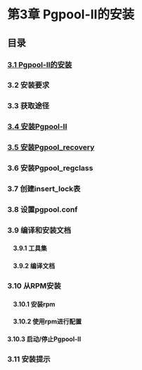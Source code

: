 # 第3章 Pgpool-II的安装
## 目录
### [3.1 Pgpool-II的安装](./3.1pgpool-II的安装.md)
### 3.2 安装要求
### 3.3 获取途径
### [3.4 安装Pgpool-II](./3.4安装Pgpool-II.md)
### [3.5 安装Pgpool_recovery](./3.5安装pgpool-recovery.md)
### 3.6 安装Pgpool_regclass
### 3.7 创建insert_lock表
### 3.8 设置pgpool.conf
### 3.9 编译和安装文档
#### &nbsp;&nbsp;&nbsp;&nbsp;3.9.1 工具集
#### &nbsp;&nbsp;&nbsp;&nbsp;3.9.2 编译文档
### 3.10 从RPM安装
#### &nbsp;&nbsp;&nbsp;&nbsp;3.10.1 安装rpm
#### &nbsp;&nbsp;&nbsp;&nbsp;3.10.2 使用rpm进行配置
#### 3.10.3 启动/停止Pgpool-II
### 3.11 安装提示

